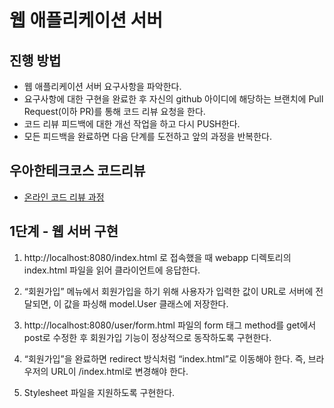 # 웹 애플리케이션 서버
## 진행 방법
* 웹 애플리케이션 서버 요구사항을 파악한다.
* 요구사항에 대한 구현을 완료한 후 자신의 github 아이디에 해당하는 브랜치에 Pull Request(이하 PR)를 통해 코드 리뷰 요청을 한다.
* 코드 리뷰 피드백에 대한 개선 작업을 하고 다시 PUSH한다.
* 모든 피드백을 완료하면 다음 단계를 도전하고 앞의 과정을 반복한다.

## 우아한테크코스 코드리뷰
* [온라인 코드 리뷰 과정](https://github.com/woowacourse/woowacourse-docs/blob/master/maincourse/README.md)



## 1단계 - 웹 서버 구현

1. http://localhost:8080/index.html 로 접속했을 때 webapp 디렉토리의 index.html 파일을 읽어 클라이언트에 응답한다.

2. “회원가입” 메뉴에서 회원가입을 하기 위해 사용자가 입력한 값이 URL로 서버에 전달되면, 이 값을 파싱해 model.User 클래스에 저장한다.

3. http://localhost:8080/user/form.html 파일의 form 태그 method를 get에서 post로 수정한 후 회원가입 기능이 정상적으로 동작하도록 구현한다.

4. “회원가입”을 완료하면 redirect 방식처럼 “index.html”로 이동해야 한다. 즉, 브라우저의 URL이 /index.html로 변경해야 한다.

5. Stylesheet 파일을 지원하도록 구현한다.